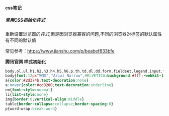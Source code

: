 #### css笔记

##### 常用CSS初始化样式

重新设置浏览器的*样式*,但是因浏览器兼容的问题,不同的浏览器对标签的默认属性有不同的默认值

常见参考：https://www.jianshu.com/p/beabef833bfe

**腾讯官网 样式初始化**

```css
body,ol,ul,h1,h2,h3,h4,h5,h6,p,th,td,dl,dd,form,fieldset,legend,input,textarea,select{margin:0;padding:0} 
body{font:12px"宋体","Arial Narrow",HELVETICA;background:#fff;-webkit-text-size-adjust:100%;} 
a{color:#2d374b;text-decoration:none} 
a:hover{color:#cd0200;text-decoration:underline} 
em{font-style:normal} 
li{list-style:none} 
img{border:0;vertical-align:middle} 
table{border-collapse:collapse;border-spacing:0} 
p{word-wrap:break-word} 
```

